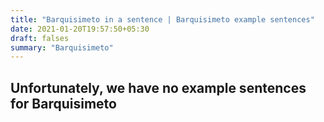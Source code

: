 ```yaml
---
title: "Barquisimeto in a sentence | Barquisimeto example sentences"
date: 2021-01-20T19:57:50+05:30
draft: falses
summary: "Barquisimeto"
---
```

## Unfortunately, we have no example sentences for Barquisimeto                 
